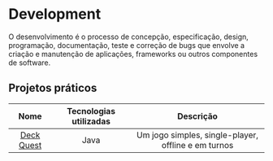 # Development

O desenvolvimento é o processo de concepção, especificação, design, programação, documentação, teste e correção de bugs que envolve a criação e manutenção de aplicações, frameworks ou outros componentes de software.

## Projetos práticos

Nome|Tecnologias utilizadas|Descrição
:---:|:-------------------:|:--------:
[Deck Quest](https://github.com/adiffpirate/deck-quest)|Java|Um jogo simples, single-player, offline e em turnos
